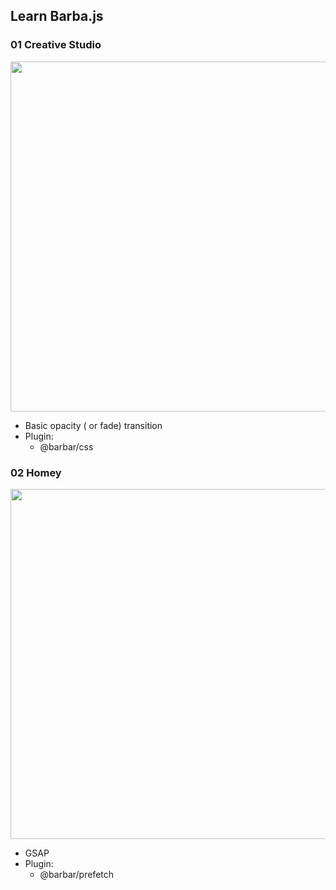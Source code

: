 ## Learn Barba.js

### 01 Creative Studio

<img src="./screenshots/01.gif" width="560" />

- Basic opacity ( or fade) transition
- Plugin:
  - @barbar/css


### 02 Homey

<img src="./screenshots/02.gif" width="560" />

- GSAP
- Plugin:
  - @barbar/prefetch